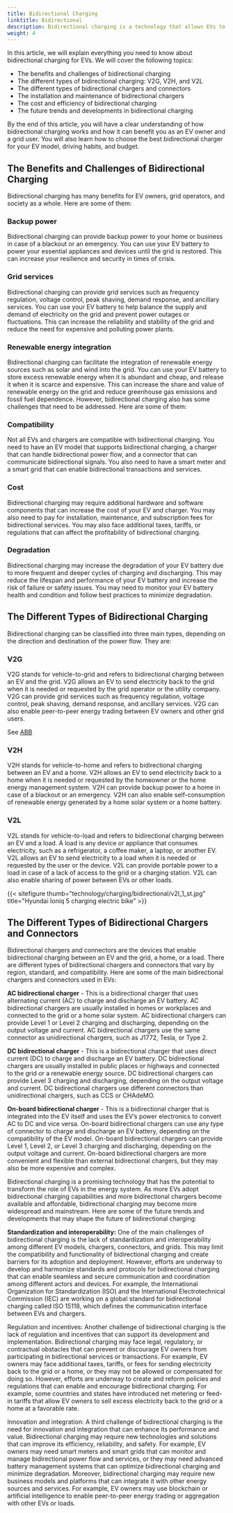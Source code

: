 ```yaml
---
title: Bidirectional Charging
linktitle: Bidirectional
description: Bidirectional charging is a technology that allows EVs to not only receive electricity from the grid or a charging station, but also to send it back to the grid or a home. This way, EVs can act as backup power sources, grid stabilizers, or renewable energy integrators.
weight: 4
---
```

<!-- markdownlint-disable MD033 -->

In this article, we will explain everything you need to know about bidirectional charging for EVs. We will cover the following topics:

- The benefits and challenges of bidirectional charging
- The different types of bidirectional charging: V2G, V2H, and V2L
- The different types of bidirectional chargers and connectors
- The installation and maintenance of bidirectional chargers
- The cost and efficiency of bidirectional charging
- The future trends and developments in bidirectional charging

By the end of this article, you will have a clear understanding of how bidirectional charging works and how it can benefit you as an EV owner and a grid user. You will also learn how to choose the best bidirectional charger for your EV model, driving habits, and budget.

## The Benefits and Challenges of Bidirectional Charging

Bidirectional charging has many benefits for EV owners, grid operators, and society as a whole. Here are some of them:

### Backup power

Bidirectional charging can provide backup power to your home or business in case of a blackout or an emergency. You can use your EV battery to power your essential appliances and devices until the grid is restored. This can increase your resilience and security in times of crisis.

### Grid services

Bidirectional charging can provide grid services such as frequency regulation, voltage control, peak shaving, demand response, and ancillary services. You can use your EV battery to help balance the supply and demand of electricity on the grid and prevent power outages or fluctuations. This can increase the reliability and stability of the grid and reduce the need for expensive and polluting power plants.

### Renewable energy integration

Bidirectional charging can facilitate the integration of renewable energy sources such as solar and wind into the grid. You can use your EV battery to store excess renewable energy when it is abundant and cheap, and release it when it is scarce and expensive. This can increase the share and value of renewable energy on the grid and reduce greenhouse gas emissions and fossil fuel dependence.
However, bidirectional charging also has some challenges that need to be addressed. Here are some of them:

### Compatibility

Not all EVs and chargers are compatible with bidirectional charging. You need to have an EV model that supports bidirectional charging, a charger that can handle bidirectional power flow, and a connector that can communicate bidirectional signals. You also need to have a smart meter and a smart grid that can enable bidirectional transactions and services.

### Cost

Bidirectional charging may require additional hardware and software components that can increase the cost of your EV and charger. You may also need to pay for installation, maintenance, and subscription fees for bidirectional services. You may also face additional taxes, tariffs, or regulations that can affect the profitability of bidirectional charging.

### Degradation

Bidirectional charging may increase the degradation of your EV battery due to more frequent and deeper cycles of charging and discharging. This may reduce the lifespan and performance of your EV battery and increase the risk of failure or safety issues. You may need to monitor your EV battery health and condition and follow best practices to minimize degradation.

## The Different Types of Bidirectional Charging

Bidirectional charging can be classified into three main types, depending on the direction and destination of the power flow. They are:

### V2G

V2G stands for vehicle-to-grid and refers to bidirectional charging between an EV and the grid. V2G allows an EV to send electricity back to the grid when it is needed or requested by the grid operator or the utility company. V2G can provide grid services such as frequency regulation, voltage control, peak shaving, demand response, and ancillary services. V2G can also enable peer-to-peer energy trading between EV owners and other grid users.

See [ABB](https://new.abb.com/ev-charging/abb-s-vehicle-to-grid-technology)

### V2H

V2H stands for vehicle-to-home and refers to bidirectional charging between an EV and a home. V2H allows an EV to send electricity back to a home when it is needed or requested by the homeowner or the home energy management system. V2H can provide backup power to a home in case of a blackout or an emergency. V2H can also enable self-consumption of renewable energy generated by a home solar system or a home battery.

### V2L

V2L stands for vehicle-to-load and refers to bidirectional charging between an EV and a load. A load is any device or appliance that consumes electricity, such as a refrigerator, a coffee maker, a laptop, or another EV. V2L allows an EV to send electricity to a load when it is needed or requested by the user or the device. V2L can provide portable power to a load in case of a lack of access to the grid or a charging station. V2L can also enable sharing of power between EVs or other loads.

{{< sitefigure thumb="technology/charging/bidirectional/v2l_1_st.jpg" title="Hyundai Ioniq 5 charging electric bike" >}}

## The Different Types of Bidirectional Chargers and Connectors

Bidirectional chargers and connectors are the devices that enable bidirectional charging between an EV and the grid, a home, or a load. There are different types of bidirectional chargers and connectors that vary by region, standard, and compatibility. Here are some of the main bidirectional chargers and connectors used in EVs:

**AC bidirectional charger** - This is a bidirectional charger that uses alternating current (AC) to charge and discharge an EV battery. AC bidirectional chargers are usually installed in homes or workplaces and connected to the grid or a home solar system. AC bidirectional chargers can provide Level 1 or Level 2 charging and discharging, depending on the output voltage and current. AC bidirectional chargers use the same connector as unidirectional chargers, such as J1772, Tesla, or Type 2.

**DC bidirectional charger** - This is a bidirectional charger that uses direct current (DC) to charge and discharge an EV battery. DC bidirectional chargers are usually installed in public places or highways and connected to the grid or a renewable energy source. DC bidirectional chargers can provide Level 3 charging and discharging, depending on the output voltage and current. DC bidirectional chargers use different connectors than unidirectional chargers, such as CCS or CHAdeMO.

**On-board bidirectional charger** - This is a bidirectional charger that is integrated into the EV itself and uses the EV’s power electronics to convert AC to DC and vice versa. On-board bidirectional chargers can use any type of connector to charge and discharge an EV battery, depending on the compatibility of the EV model. On-board bidirectional chargers can provide Level 1, Level 2, or Level 3 charging and discharging, depending on the output voltage and current. On-board bidirectional chargers are more convenient and flexible than external bidirectional chargers, but they may also be more expensive and complex.

Bidirectional charging is a promising technology that has the potential to transform the role of EVs in the energy system. As more EVs adopt bidirectional charging capabilities and more bidirectional chargers become available and affordable, bidirectional charging may become more widespread and mainstream. Here are some of the future trends and developments that may shape the future of bidirectional charging:

**Standardization and interoperability:** One of the main challenges of bidirectional charging is the lack of standardization and interoperability among different EV models, chargers, connectors, and grids. This may limit the compatibility and functionality of bidirectional charging and create barriers for its adoption and deployment. However, efforts are underway to develop and harmonize standards and protocols for bidirectional charging that can enable seamless and secure communication and coordination among different actors and devices. For example, the International Organization for Standardization (ISO) and the International Electrotechnical Commission (IEC) are working on a global standard for bidirectional charging called ISO 15118, which defines the communication interface between EVs and chargers.

Regulation and incentives: Another challenge of bidirectional charging is the lack of regulation and incentives that can support its development and implementation. Bidirectional charging may face legal, regulatory, or contractual obstacles that can prevent or discourage EV owners from participating in bidirectional services or transactions. For example, EV owners may face additional taxes, tariffs, or fees for sending electricity back to the grid or a home, or they may not be allowed or compensated for doing so. However, efforts are underway to create and reform policies and regulations that can enable and encourage bidirectional charging. For example, some countries and states have introduced net metering or feed-in tariffs that allow EV owners to sell excess electricity back to the grid or a home at a favorable rate.

Innovation and integration: A third challenge of bidirectional charging is the need for innovation and integration that can enhance its performance and value. Bidirectional charging may require new technologies and solutions that can improve its efficiency, reliability, and safety. For example, EV owners may need smart meters and smart grids that can monitor and manage bidirectional power flow and services, or they may need advanced battery management systems that can optimize bidirectional charging and minimize degradation. Moreover, bidirectional charging may require new business models and platforms that can integrate it with other energy sources and services. For example, EV owners may use blockchain or artificial intelligence to enable peer-to-peer energy trading or aggregation with other EVs or loads.
